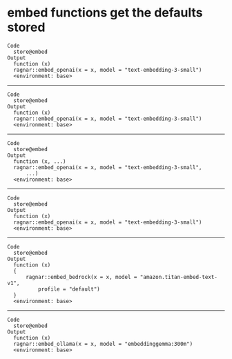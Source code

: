 # embed functions get the defaults stored

    Code
      store@embed
    Output
      function (x) 
      ragnar::embed_openai(x = x, model = "text-embedding-3-small")
      <environment: base>

---

    Code
      store@embed
    Output
      function (x) 
      ragnar::embed_openai(x = x, model = "text-embedding-3-small")
      <environment: base>

---

    Code
      store@embed
    Output
      function (x, ...) 
      ragnar::embed_openai(x = x, model = "text-embedding-3-small", 
          ...)
      <environment: base>

---

    Code
      store@embed
    Output
      function (x) 
      ragnar::embed_openai(x = x, model = "text-embedding-3-small")
      <environment: base>

---

    Code
      store@embed
    Output
      function (x) 
      {
          ragnar::embed_bedrock(x = x, model = "amazon.titan-embed-text-v1", 
              profile = "default")
      }
      <environment: base>

---

    Code
      store@embed
    Output
      function (x) 
      ragnar::embed_ollama(x = x, model = "embeddinggemma:300m")
      <environment: base>

